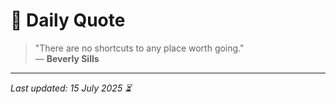 # 📜 Daily Quote

> "There are no shortcuts to any place worth going."  
> — **Beverly Sills**

---

_Last updated: 15 July 2025 ⏳_
